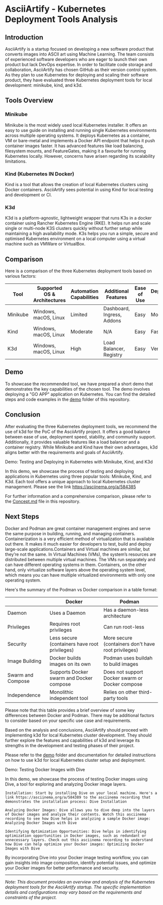 # AsciiArtify - Kubernetes Deployment Tools Analysis

## Introduction
AsciiArtify is a startup focused on developing a new software product that converts images into ASCII art using Machine Learning. The team consists of experienced software developers who are eager to launch their own product but lack DevOps expertise. In order to facilitate code storage and collaboration, AsciiArtify has chosen GitHub as their version control system. As they plan to use Kubernetes for deploying and scaling their software product, they have evaluated three Kubernetes deployment tools for local development: minikube, kind, and k3d.

## Tools Overview
### Minikube
Minikube is the most widely used local Kubernetes installer. It offers an easy to use guide on installing and running single Kubernetes environments across multiple operating systems. It deploys Kubernetes as a container, VM or bare-metal and implements a Docker API endpoint that helps it push container images faster. It has advanced features like load balancing, filesystem mounts, and FeatureGates, making it a favourite for running Kubernetes locally. However, concerns have arisen regarding its scalability limitations.

### Kind (Kubernetes IN Docker)
Kind is a tool that allows the creation of local Kubernetes clusters using Docker containers. AsciiArtify sees potential in using Kind for local testing and development or CI.

### K3d
K3d is a platform-agnostic, lightweight wrapper that runs K3s in a docker container using Rancher Kubernetes Engine (RKE). It helps run and scale single or multi-node K3S clusters quickly without further setup while maintaining a high availability mode. K3s helps you run a simple, secure and optimised Kubernetes environment on a local computer using a virtual machine such as VMWare or VirtualBox.

## Comparison
Here is a comparison of the three Kubernetes deployment tools based on various factors:

| Tool      | Supported OS & Architectures | Automation Capabilities | Additional Features        | Ease of Use | Deployment Speed | Stability | Documentation & Community Support | Configuration Complexity |
|-----------|-----------------------------|-------------------------|----------------------------|-------------|------------------|-----------|----------------------------------|--------------------------|
| Minikube  | Windows, macOS, Linux                   | Limited                 | Dashboard, Ingress, Addons | Easy        | Moderate         | Good      | Extensive                        | Moderate                 |
| Kind      | Windows, macOS, Linux                    | Moderate                | N/A                        | Easy        | Fast             | Good      | Moderate                         | Easy                     |
| K3d       |Windows, macOS, Linux                   | High                    | Load Balancer, Registry   | Easy        | Very Fast        | Good      | Good                             | Easy                     |

## Demo
To showcase the recommended tool, we have prepared a short demo that demonstrates the key capabilities of the chosen tool. The demo involves deploying a "GO APP" application on Kubernetes. You can find the detailed steps and code examples in the [demo](demo) folder of this repository.

## Conclusion
After evaluating the three Kubernetes deployment tools, we recommend the use of k3d for the PoC of the AsciiArtify project. It offers a good balance between ease of use, deployment speed, stability, and community support. Additionally, it provides valuable features like a load balancer and a container registry. While Minikube and Kind have their own advantages, k3d aligns better with the requirements and goals of AsciiArtify.

Demo: Testing and Deploying in Kubernetes with Minikube, Kind, and K3d

In this demo, we showcase the process of testing and deploying applications in Kubernetes using three popular tools: Minikube, Kind, and K3d. Each tool offers a unique approach to local Kubernetes cluster management. Please see the link https://asciinema.org/a/584385

For further information and a comprehensive comparison, please refer to the [Concept.md](doc/Concept.md) file in this repository.

## Next Steps
Docker and Podman are great container management engines and serve the same purpose in building, running, and managing containers. 
Containerization is a very efficient method of virtualization that is available out there. It makes it much easier for developers to test, build and deploy large-scale applications.Containers and Virtual machines are similar, but they’re not the same.
In Virtual Machines (VMs), the system’s resources are distributed between multiple virtual machines. The VMs run separately and can have different operating systems in them.
Containers, on the other hand, only virtualize software layers above the operating system level, which means you can have multiple virtualized environments with only one operating system. 

Here's the summary of the Podman vs Docker comparison in a table format:

|        | Docker                                   | Podman                                   |
|--------|------------------------------------------|------------------------------------------|
| Daemon | Uses a Daemon                             | Has a daemon-less architecture            |
| Privileges | Requires root privileges                | Can run root-less                         |
| Security | Less secure (containers have root privileges) | More secure (containers don't have root privileges) |
| Image Building | Docker builds images on its own       | Podman uses buildah to build images       |
| Swarm and Compose | Supports Docker swarm and Docker compose | Does not support Docker swarm or Docker compose |
| Independence | Monolithic independent tool            | Relies on other third-party tools         |

Please note that this table provides a brief overview of some key differences between Docker and Podman. There may be additional factors to consider based on your specific use case and requirements.

Based on the analysis and conclusions, AsciiArtify should proceed with implementing k3d for local Kubernetes cluster development. They should further explore the features and capabilities of k3d and leverage its strengths in the development and testing phases of their project.

Please refer to the [demo](demo) folder and documentation for detailed instructions on how to use k3d for local Kubernetes cluster setup and deployment.

Demo: Testing Docker Images with Dive

In this demo, we showcase the process of testing Docker images using Dive, a tool for exploring and analyzing Docker image layers.

    Installation: Start by installing Dive on your local machine. Here's a link https://asciinema.org/a/584389 to the asciinema recording that demonstrates the installation process: Dive Installation

    Analyzing Docker Images: Dive allows you to dive deep into the layers of Docker images and analyze their contents. Watch this asciinema recording to see how Dive helps in analyzing a sample Docker image: Analyzing Docker Images with Dive

    Identifying Optimization Opportunities: Dive helps in identifying optimization opportunities in Docker images, such as redundant or unnecessary layers. Check out this asciinema recording to understand how Dive can help optimize your Docker images: Optimizing Docker Images with Dive

By incorporating Dive into your Docker image testing workflow, you can gain insights into image composition, identify potential issues, and optimize your Docker images for better performance and security.

---

*Note: This document provides an overview and analysis of the Kubernetes deployment tools for the AsciiArtify startup. The specific implementation details and configurations may vary based on the requirements and constraints of the project.*